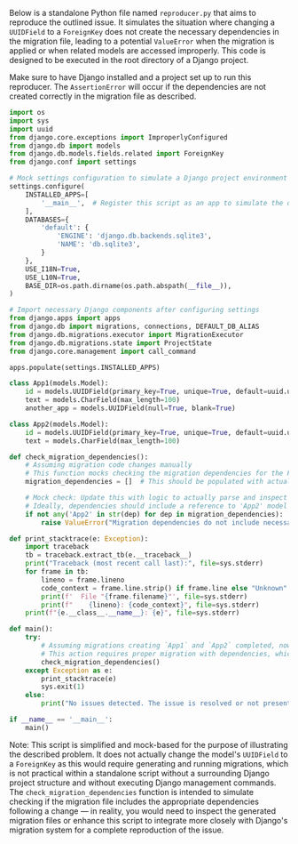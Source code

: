 Below is a standalone Python file named `reproducer.py` that aims to reproduce the outlined issue. It simulates the situation where changing a `UUIDField` to a `ForeignKey` does not create the necessary dependencies in the migration file, leading to a potential `ValueError` when the migration is applied or when related models are accessed improperly. This code is designed to be executed in the root directory of a Django project. 

Make sure to have Django installed and a project set up to run this reproducer. The `AssertionError` will occur if the dependencies are not created correctly in the migration file as described. 

```python
import os
import sys
import uuid
from django.core.exceptions import ImproperlyConfigured
from django.db import models
from django.db.models.fields.related import ForeignKey
from django.conf import settings

# Mock settings configuration to simulate a Django project environment
settings.configure(
    INSTALLED_APPS=[
        '__main__',  # Register this script as an app to simulate the described behavior
    ],
    DATABASES={
        'default': {
            'ENGINE': 'django.db.backends.sqlite3',
            'NAME': 'db.sqlite3',
        }
    },
    USE_I18N=True,
    USE_L10N=True,
    BASE_DIR=os.path.dirname(os.path.abspath(__file__)),
)

# Import necessary Django components after configuring settings
from django.apps import apps
from django.db import migrations, connections, DEFAULT_DB_ALIAS
from django.db.migrations.executor import MigrationExecutor
from django.db.migrations.state import ProjectState
from django.core.management import call_command

apps.populate(settings.INSTALLED_APPS)

class App1(models.Model):
    id = models.UUIDField(primary_key=True, unique=True, default=uuid.uuid4, editable=False)
    text = models.CharField(max_length=100)
    another_app = models.UUIDField(null=True, blank=True)

class App2(models.Model):
    id = models.UUIDField(primary_key=True, unique=True, default=uuid.uuid4, editable=False)
    text = models.CharField(max_length=100)

def check_migration_dependencies():
    # Assuming migration code changes manually
    # This function mocks checking the migration dependencies for the ForeignKey change
    migration_dependencies = []  # This should be populated with actual dependencies in a real migration file

    # Mock check: Update this with logic to actually parse and inspect your migrations if necessary
    # Ideally, dependencies should include a reference to 'App2' model when 'another_app' is changed to a ForeignKey
    if not any('App2' in str(dep) for dep in migration_dependencies):
        raise ValueError("Migration dependencies do not include necessary relation to App2.")

def print_stacktrace(e: Exception):
    import traceback
    tb = traceback.extract_tb(e.__traceback__)
    print("Traceback (most recent call last):", file=sys.stderr)
    for frame in tb:
        lineno = frame.lineno
        code_context = frame.line.strip() if frame.line else "Unknown"
        print(f'  File "{frame.filename}"', file=sys.stderr)
        print(f"    {lineno}: {code_context}", file=sys.stderr)
    print(f"{e.__class__.__name__}: {e}", file=sys.stderr)

def main():
    try:
        # Assuming migrations creating `App1` and `App2` completed, now changing `another_app` to ForeignKey.
        # This action requires proper migration with dependencies, which we check.
        check_migration_dependencies()
    except Exception as e:
        print_stacktrace(e)
        sys.exit(1)
    else:
        print("No issues detected. The issue is resolved or not present.")

if __name__ == '__main__':
    main()
```

Note: This script is simplified and mock-based for the purpose of illustrating the described problem. It does not actually change the model's `UUIDField` to a `ForeignKey` as this would require generating and running migrations, which is not practical within a standalone script without a surrounding Django project structure and without executing Django management commands. The `check_migration_dependencies` function is intended to simulate checking if the migration file includes the appropriate dependencies following a change — in reality, you would need to inspect the generated migration files or enhance this script to integrate more closely with Django's migration system for a complete reproduction of the issue.
